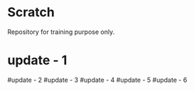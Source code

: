 # Scratch
Repository for training purpose only.
# update - 1
#update - 2
#update - 3
#update - 4
#update - 5
#update - 6
